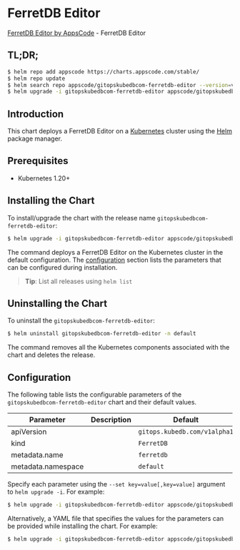# FerretDB Editor

[FerretDB Editor by AppsCode](https://appscode.com) - FerretDB Editor

## TL;DR;

```bash
$ helm repo add appscode https://charts.appscode.com/stable/
$ helm repo update
$ helm search repo appscode/gitopskubedbcom-ferretdb-editor --version=v0.22.0
$ helm upgrade -i gitopskubedbcom-ferretdb-editor appscode/gitopskubedbcom-ferretdb-editor -n default --create-namespace --version=v0.22.0
```

## Introduction

This chart deploys a FerretDB Editor on a [Kubernetes](http://kubernetes.io) cluster using the [Helm](https://helm.sh) package manager.

## Prerequisites

- Kubernetes 1.20+

## Installing the Chart

To install/upgrade the chart with the release name `gitopskubedbcom-ferretdb-editor`:

```bash
$ helm upgrade -i gitopskubedbcom-ferretdb-editor appscode/gitopskubedbcom-ferretdb-editor -n default --create-namespace --version=v0.22.0
```

The command deploys a FerretDB Editor on the Kubernetes cluster in the default configuration. The [configuration](#configuration) section lists the parameters that can be configured during installation.

> **Tip**: List all releases using `helm list`

## Uninstalling the Chart

To uninstall the `gitopskubedbcom-ferretdb-editor`:

```bash
$ helm uninstall gitopskubedbcom-ferretdb-editor -n default
```

The command removes all the Kubernetes components associated with the chart and deletes the release.

## Configuration

The following table lists the configurable parameters of the `gitopskubedbcom-ferretdb-editor` chart and their default values.

|     Parameter      | Description |                 Default                 |
|--------------------|-------------|-----------------------------------------|
| apiVersion         |             | <code>gitops.kubedb.com/v1alpha1</code> |
| kind               |             | <code>FerretDB</code>                   |
| metadata.name      |             | <code>ferretdb</code>                   |
| metadata.namespace |             | <code>default</code>                    |


Specify each parameter using the `--set key=value[,key=value]` argument to `helm upgrade -i`. For example:

```bash
$ helm upgrade -i gitopskubedbcom-ferretdb-editor appscode/gitopskubedbcom-ferretdb-editor -n default --create-namespace --version=v0.22.0 --set apiVersion=gitops.kubedb.com/v1alpha1
```

Alternatively, a YAML file that specifies the values for the parameters can be provided while
installing the chart. For example:

```bash
$ helm upgrade -i gitopskubedbcom-ferretdb-editor appscode/gitopskubedbcom-ferretdb-editor -n default --create-namespace --version=v0.22.0 --values values.yaml
```
